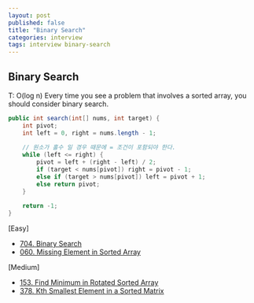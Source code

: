 ```yaml
---
layout: post
published: false
title: "Binary Search"
categories: interview
tags: interview binary-search
---
```


## Binary Search

T: O(log n)
Every time you see a problem that involves a sorted array, you should consider binary search.

```java
public int search(int[] nums, int target) {
    int pivot;
    int left = 0, right = nums.length - 1;
    
    // 원소가 홀수 일 경우 때문에 = 조건이 포함되야 한다.
    while (left <= right) {
        pivot = left + (right - left) / 2;
        if (target < nums[pivot]) right = pivot - 1;
        else if (target > nums[pivot]) left = pivot + 1;
        else return pivot; 
    }
    
    return -1;
}
```

[Easy]
- [704. Binary Search](https://leetcode.com/problems/binary-search/)
- [060. Missing Element in Sorted Array](https://leetcode.com/problems/missing-element-in-sorted-array/)

[Medium]
- [153. Find Minimum in Rotated Sorted Array](https://leetcode.com/problems/find-minimum-in-rotated-sorted-array/)
- [378. Kth Smallest Element in a Sorted Matrix](https://leetcode.com/problems/kth-smallest-element-in-a-sorted-matrix/)